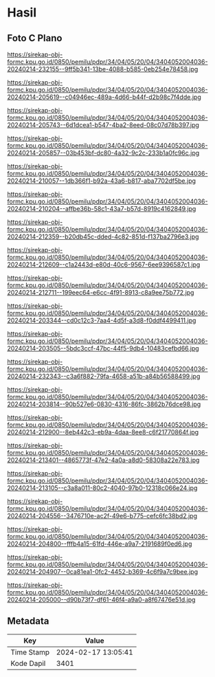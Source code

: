 # Hasil

## Foto C Plano

https://sirekap-obj-formc.kpu.go.id/0850/pemilu/pdpr/34/04/05/20/04/3404052004036-20240214-232155--9ff5b341-13be-4088-b585-0eb254e78458.jpg

https://sirekap-obj-formc.kpu.go.id/0850/pemilu/pdpr/34/04/05/20/04/3404052004036-20240214-205619--c04946ec-489a-4d66-b44f-d2b98c7f4dde.jpg

https://sirekap-obj-formc.kpu.go.id/0850/pemilu/pdpr/34/04/05/20/04/3404052004036-20240214-205743--6d1dcea1-b547-4ba2-8eed-08c07d78b397.jpg

https://sirekap-obj-formc.kpu.go.id/0850/pemilu/pdpr/34/04/05/20/04/3404052004036-20240214-205857--03b453bf-dc80-4a32-9c2c-233b1a0fc96c.jpg

https://sirekap-obj-formc.kpu.go.id/0850/pemilu/pdpr/34/04/05/20/04/3404052004036-20240214-210057--1db366f1-b92a-43a6-b817-aba7702df5be.jpg

https://sirekap-obj-formc.kpu.go.id/0850/pemilu/pdpr/34/04/05/20/04/3404052004036-20240214-210204--affbe36b-58c1-43a7-b57d-8919c4162849.jpg

https://sirekap-obj-formc.kpu.go.id/0850/pemilu/pdpr/34/04/05/20/04/3404052004036-20240214-212359--b20db45c-dded-4c82-851d-f137ba2796e3.jpg

https://sirekap-obj-formc.kpu.go.id/0850/pemilu/pdpr/34/04/05/20/04/3404052004036-20240214-212609--c1a2443d-e80d-40c6-9567-6ee9396587c1.jpg

https://sirekap-obj-formc.kpu.go.id/0850/pemilu/pdpr/34/04/05/20/04/3404052004036-20240214-212711--199eec64-e6cc-4f91-8913-c8a9ee75b772.jpg

https://sirekap-obj-formc.kpu.go.id/0850/pemilu/pdpr/34/04/05/20/04/3404052004036-20240214-203344--cd0c12c3-7aa4-4d5f-a3d8-f0ddf4499411.jpg

https://sirekap-obj-formc.kpu.go.id/0850/pemilu/pdpr/34/04/05/20/04/3404052004036-20240214-203505--5bdc3ccf-47bc-44f5-9db4-10483cefbd66.jpg

https://sirekap-obj-formc.kpu.go.id/0850/pemilu/pdpr/34/04/05/20/04/3404052004036-20240214-232343--c3a6f882-79fa-4658-a51b-a84b56588499.jpg

https://sirekap-obj-formc.kpu.go.id/0850/pemilu/pdpr/34/04/05/20/04/3404052004036-20240214-203814--90b527e6-0830-4316-86fc-3862b76dce98.jpg

https://sirekap-obj-formc.kpu.go.id/0850/pemilu/pdpr/34/04/05/20/04/3404052004036-20240214-212900--8eb442c3-eb9a-4daa-8ee8-c6f21770864f.jpg

https://sirekap-obj-formc.kpu.go.id/0850/pemilu/pdpr/34/04/05/20/04/3404052004036-20240214-213401--4865773f-47e2-4a0a-a8d0-58308a22e783.jpg

https://sirekap-obj-formc.kpu.go.id/0850/pemilu/pdpr/34/04/05/20/04/3404052004036-20240214-213105--c3a8a011-80c2-4040-97b0-12318c066e24.jpg

https://sirekap-obj-formc.kpu.go.id/0850/pemilu/pdpr/34/04/05/20/04/3404052004036-20240214-204556--3476710e-ac2f-49e6-b775-cefc6fc38bd2.jpg

https://sirekap-obj-formc.kpu.go.id/0850/pemilu/pdpr/34/04/05/20/04/3404052004036-20240214-204800--fffb4a15-61fd-446e-a9a7-2191689f0ed6.jpg

https://sirekap-obj-formc.kpu.go.id/0850/pemilu/pdpr/34/04/05/20/04/3404052004036-20240214-204907--0ca81ea1-0fc2-4452-b369-4c6f9a7c9bee.jpg

https://sirekap-obj-formc.kpu.go.id/0850/pemilu/pdpr/34/04/05/20/04/3404052004036-20240214-205000--d90b73f7-df61-46f4-a9a0-a8f67476e51d.jpg


## Metadata

| Key        | Value               |
| ---------- | ------------------- |
| Time Stamp | 2024-02-17 13:05:41 |
| Kode Dapil | 3401                |



